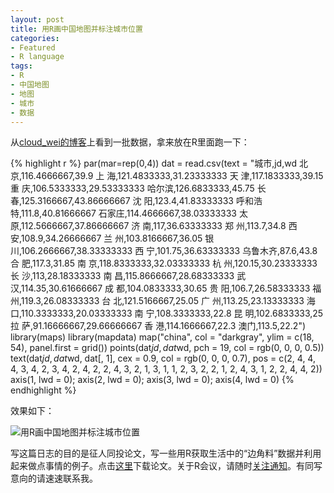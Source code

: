 ```yaml
---
layout: post
title: 用R画中国地图并标注城市位置
categories:
- Featured
- R language
tags:
- R
- 中国地图
- 地图
- 城市
- 数据
---
```


从[cloud_wei的博客](http://hi.baidu.com/cloud_wei/blog/item/b26cbfa9b8e601fa1e17a295.html)上看到一批数据，拿来放在R里面跑一下：

{% highlight r %}
par(mar=rep(0,4))
dat = read.csv(text = "城市,jd,wd
    北 京,116.4666667,39.9
    上 海,121.4833333,31.23333333
    天 津,117.1833333,39.15
    重 庆,106.5333333,29.53333333
    哈尔滨,126.6833333,45.75
    长 春,125.3166667,43.86666667
    沈 阳,123.4,41.83333333
    呼和浩特,111.8,40.81666667
    石家庄,114.4666667,38.03333333
    太 原,112.5666667,37.86666667
    济 南,117,36.63333333
    郑 州,113.7,34.8
    西 安,108.9,34.26666667
    兰 州,103.8166667,36.05
    银 川,106.2666667,38.33333333
    西 宁,101.75,36.63333333
    乌鲁木齐,87.6,43.8
    合 肥,117.3,31.85
    南 京,118.8333333,32.03333333
    杭 州,120.15,30.23333333
    长 沙,113,28.18333333
    南 昌,115.8666667,28.68333333
    武 汉,114.35,30.61666667
    成 都,104.0833333,30.65
    贵 阳,106.7,26.58333333
    福 州,119.3,26.08333333
    台 北,121.5166667,25.05
    广 州,113.25,23.13333333
    海 口,110.3333333,20.03333333
    南 宁,108.3333333,22.8
    昆 明,102.6833333,25
    拉 萨,91.16666667,29.66666667
    香 港,114.1666667,22.3
    澳门,113.5,22.2")
library(maps)
library(mapdata)
map("china", col = "darkgray", ylim = c(18, 54), panel.first = grid())
points(dat$jd, dat$wd, pch = 19, col = rgb(0, 0, 0, 0.5))
text(dat$jd, dat$wd, dat[, 1], cex = 0.9, col = rgb(0,
    0, 0, 0.7), pos = c(2, 4, 4, 4, 3, 4, 2, 3, 4, 2, 4, 2, 2,
    4, 3, 2, 1, 3, 1, 1, 2, 3, 2, 2, 1, 2, 4, 3, 1, 2, 2, 4, 4, 2))
axis(1, lwd = 0); axis(2, lwd = 0); axis(3, lwd = 0); axis(4, lwd = 0)
{% endhighlight %}

效果如下：

![用R画中国地图并标注城市位置](http://i.imgur.com/LE4I8.png)

写这篇日志的目的是征人同投论文，写一些用R获取生活中的“边角料”数据并利用起来做点事情的例子。点击[这里](http://images.ruc.edu.cn/other/2008-10-07/1223373806156.zip)下载论文。关于R会议，请随时[关注通知](http://cos.name/cn/topic/12064)。有同写意向的请速速联系我。
